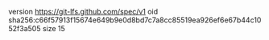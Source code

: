 version https://git-lfs.github.com/spec/v1
oid sha256:c66f57913f15674e649b9e0d8bd7c7a8cc85519ea926ef6e67b44c1052f3a505
size 15
